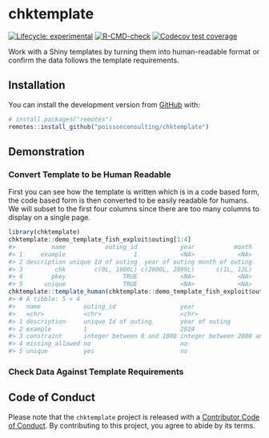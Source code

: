 
<!-- README.md is generated from README.Rmd. Please edit that file -->

# chktemplate

<!-- badges: start -->

[![Lifecycle:
experimental](https://img.shields.io/badge/lifecycle-experimental-orange.svg)](https://lifecycle.r-lib.org/articles/stages.html#experimental)
[![R-CMD-check](https://github.com/poissonconsulting/chktemplate/actions/workflows/R-CMD-check.yaml/badge.svg)](https://github.com/poissonconsulting/chktemplate/actions/workflows/R-CMD-check.yaml)
[![Codecov test
coverage](https://codecov.io/gh/poissonconsulting/chktemplate/branch/main/graph/badge.svg)](https://app.codecov.io/gh/poissonconsulting/chktemplate?branch=main)
<!-- badges: end -->

Work with a Shiny templates by turning them into human-readable format
or confirm the data follows the template requirements.

## Installation

You can install the development version from
[GitHub](https://github.com/poissonconsulting/chktemplate) with:

``` r
# install.packages("remotes")
remotes::install_github("poissonconsulting/chktemplate")
```

## Demonstration

### Convert Template to be Human Readable

First you can see how the template is written which is in a code based
form, the code based form is then converted to be easily readable for
humans. We will subset to the first four columns since there are too
many columns to display on a single page.

``` r
library(chktemplate)
chktemplate::demo_template_fish_exploit$outing[1:4]
#>          name           outing_id            year           month
#> 1     example                   1            <NA>            <NA>
#> 2 description unique Id of outing  year of outing month of outing
#> 3         chk        c(0L, 1000L) c(2000L, 2099L)      c(1L, 12L)
#> 4        pkey                TRUE            <NA>            <NA>
#> 5      unique                TRUE            <NA>            <NA>
chktemplate::template_human(chktemplate::demo_template_fish_exploit$outing[1:4])
#> # A tibble: 5 × 4
#>   name            outing_id                  year                          month
#>   <chr>           <chr>                      <chr>                         <chr>
#> 1 description     unique Id of outing        year of outing                mont…
#> 2 example         1                          2024                          3    
#> 3 constraint      integer between 0 and 1000 integer between 2000 and 2099 inte…
#> 4 missing_allowed no                         no                            no   
#> 5 unique          yes                        no                            no
```

### Check Data Against Template Requirements

## Code of Conduct

Please note that the `chktemplate` project is released with a
[Contributor Code of
Conduct](https://contributor-covenant.org/version/2/0/CODE_OF_CONDUCT.html).
By contributing to this project, you agree to abide by its terms.
